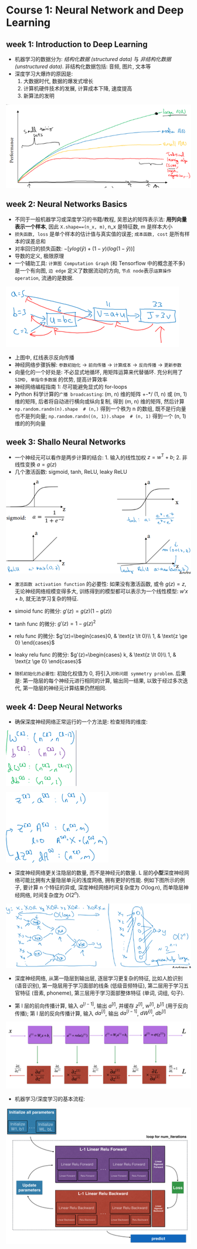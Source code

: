 # Course 1: Neural Network and Deep Learning

## week 1: Introduction to Deep Learning

* 机器学习的数据分为: _结构化数据 (structured data)_ 与 _非结构化数据(unstructured data)_. 非结构化数据包括: 音频, 图片, 文本等
* 深度学习大爆炸的原因是:
    1. 大数据时代, 数据的爆发式增长
    2. 计算机硬件技术的发展, 计算成本下降, 速度提高
    3. 新算法的发明

![img/performance-amount_of_data.png](img/performance-amount_of_data.png)

## week 2: Neural Networks Basics

* 不同于一般机器学习或深度学习的书籍/教程, 吴恩达的矩阵表示法: __用列向量表示一个样本__, 因此 `X.shape==(n_x, m)`, n_x 是特征数, m 是样本大小
* `损失函数, loss` 是单个样本的估计值与真实值的误差; `成本函数, cost` 是所有样本的误差总和
* 对率回归的损失函数: $-[ylog(\hat{y}) + (1-y)(log(1-\hat{y}))]$
* 导数的定义, 极限原理
* 一个辅助工具: `计算图 Computation Graph` (和 Tensorflow 中的概念差不多) 是一个有向图, `边 edge` 定义了数据流动的方向, `节点 node`表示`运算操作 operation`, 流通的是数据.

![img/computation_graph.png](img/computation_graph.png)

* 上图中, 红线表示反向传播
* 神经网络步骤拆解: `参数初始化` -> `前向传播` -> `计算成本` -> `反向传播` -> `更新参数`
* 向量化的一个好处是: 不必显式地循环, 用矩阵运算来代替循环. 充分利用了 `SIMD, 单指令多数据` 的优势, 提高计算效率
* 神经网络编程指南 1: 尽可能避免显式的 for-loops
* Python 科学计算的`广播 broadcasting`: (m, n) 维的矩阵 +-*/ (1, n) 或 (m, 1) 维的矩阵, 后者将自动进行横向或纵向复制, 得到 (m, n) 维的矩阵, 然后计算
* `np.random.randn(n).shape  # (n,)` 得到一个秩为 n 的数组, 既不是行向量也不是列向量; `np.random.randn((n, 1)).shape  # (n, 1)` 得到一个 (n, 1) 维的的列向量

## week 3: Shallo Neural Networks

* 一个神经元可以看作是两步计算的结合: 1. 输入的线性加权 $z=w^ \mathrm{T} + b$; 2. 非线性变换 $a=g(z)$
* 几个激活函数: sigmoid, tanh, ReLU, leaky ReLU

![img/sigmoid_tanh_relu_leaky-relu.png](img/sigmoid_tanh_relu_leaky-relu.png)

* `激活函数 activation function` 的必要性: 如果没有激活函数, 或令 $g(z)=z$, 无论神经网络规模变得多大, 训练得到的模型都可以表示为一个线性模型: $w'x + b$, 就无法学习复杂的特征.
* simoid func 的微分: $g'(z) = g(z)(1 - g(z))$
* tanh func 的微分: $g'(z) = 1 - g(z)^2$
* relu func 的微分: $g'(z)=\begin{cases}0, & \text{z \lt 0}\\ 1, & \text{z \ge 0} \end{cases}$
* leaky relu func 的微分: $g'(z)=\begin{cases} k, & \text{z \lt 0}\\ 1, & \text{z \ge 0} \end{cases}$

* `随机初始化的必要性`: 初始化权值为 0, 将引入`对称问题 symmetry problem`. 后果是: 第一隐层的每个神经元进行相同的计算, 输出同一结果, 以致于经过多次迭代, 第一隐层的神经元计算结果仍然相同.

## week 4: Deep Neural Networks

* 确保深度神经网络正常运行的一个方法是: 检查矩阵的维度:

![img/dimensions_of_parameters.png](img/dimensions_of_parameters.png)

![img/dimensions_of_za.png](img/dimensions_of_za.png)

* 深度神经网络更关注隐层的数量, 而不是神经元的数量. L 层的**小型**深度神经网络可能比拥有大量隐层单元的浅度网络, 拥有更好的性能. 例如下图所示的例子, 要计算 n 个特征的异或, 深度神经网络时间复杂度为 $O(\log{n})$, 而单隐层神经网络, 时间复杂度为 $O(2^n)$.

![img/circuit-theory_deep-learning.png](img/circuit-theory_deep-learning.png)

* 深度神经网络, 从第一隐层到输出层, 逐层学习更复杂的特征, 比如人脸识别 (语音识别), 第一隐层用于学习面部的线条 (低级音频特征), 第二层用于学习五官特征 (音素, phoneme), 第三层用于学习面部整体特征 (单词, 词组, 句子).

* 第 l 层的前向传播计算, 输入 $a^{[l-1]}$, 输出 $a^{[l]}$, 并缓存 $z^{[l]}$, $w^{[l]}$, $b^{[l]}$ (用于反向传播); 第 l 层的反向传播计算, 输入 $da^{[l]}$, 输出 $da^{[l-1]}$, $dW^{[l]}$, $db^{[l]}$

![img/forwardprop-backprop_kiank.png](img/forwardprop-backprop_kiank.png)

* 机器学习/深度学习的基本流程:

![img/workflow_of_nn.png](img/workflow_of_nn.png)
